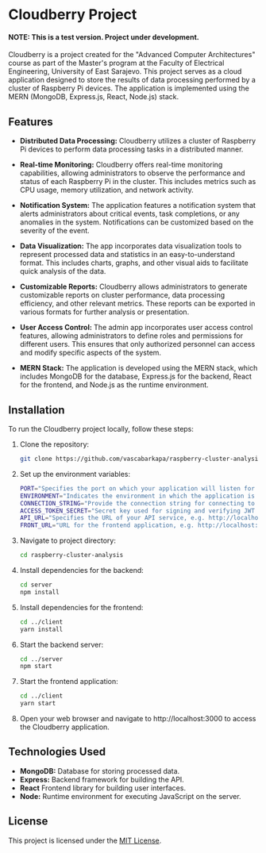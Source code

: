# Cloudberry Project
#### NOTE: This is a test version. Project under development. 
Cloudberry is a project created for the "Advanced Computer Architectures" course as part of the Master's program at the Faculty of Electrical Engineering, University of East Sarajevo. This project serves as a cloud application designed to store the results of data processing performed by a cluster of Raspberry Pi devices. The application is implemented using the MERN (MongoDB, Express.js, React, Node.js) stack.

## Features

- **Distributed Data Processing:** Cloudberry utilizes a cluster of Raspberry Pi devices to perform data processing tasks in a distributed manner.

- **Real-time Monitoring:** Cloudberry offers real-time monitoring capabilities, allowing administrators to observe the performance and status of each Raspberry Pi in the cluster. This includes metrics such as CPU usage, memory utilization, and network activity.

- **Notification System:** The application features a notification system that alerts administrators about critical events, task completions, or any anomalies in the system. Notifications can be customized based on the severity of the event.

- **Data Visualization:** The app incorporates data visualization tools to represent processed data and statistics in an easy-to-understand format. This includes charts, graphs, and other visual aids to facilitate quick analysis of the data.

- **Customizable Reports:** Cloudberry allows administrators to generate customizable reports on cluster performance, data processing efficiency, and other relevant metrics. These reports can be exported in various formats for further analysis or presentation.

- **User Access Control:** The admin app incorporates user access control features, allowing administrators to define roles and permissions for different users. This ensures that only authorized personnel can access and modify specific aspects of the system.

- **MERN Stack:** The application is developed using the MERN stack, which includes MongoDB for the database, Express.js for the backend, React for the frontend, and Node.js as the runtime environment.

## Installation

To run the Cloudberry project locally, follow these steps:

1. Clone the repository:
    ```bash
    git clone https://github.com/vascabarkapa/raspberry-cluster-analysis.git
2. Set up the environment variables:
    ```bash
    PORT="Specifies the port on which your application will listen for HTTP requests"
    ENVIRONMENT="Indicates the environment in which the application is running"
    CONNECTION_STRING="Provide the connection string for connecting to your MongoDB database"
    ACCESS_TOKEN_SECRET="Secret key used for signing and verifying JWT (JSON Web Token) tokens"
    API_URL="Specifies the URL of your API service, e.g. http://localhost:5001/api"
    FRONT_URL="URL for the frontend application, e.g. http://localhost:3000"
3. Navigate to project directory:
    ```bash
    cd raspberry-cluster-analysis
4. Install dependencies for the backend:
    ```bash
    cd server
    npm install
5. Install dependencies for the frontend:
    ```bash
    cd ../client
    yarn install
6. Start the backend server:
    ```bash
    cd ../server
    npm start
7. Start the frontend application:
    ```bash
    cd ../client
    yarn start
8. Open your web browser and navigate to http://localhost:3000 to access the Cloudberry application.

## Technologies Used
- **MongoDB:** Database for storing processed data.
- **Express:** Backend framework for building the API.
- **React** Frontend library for building user interfaces.
- **Node:** Runtime environment for executing JavaScript on the server.

## License

This project is licensed under the [MIT License](LICENSE).